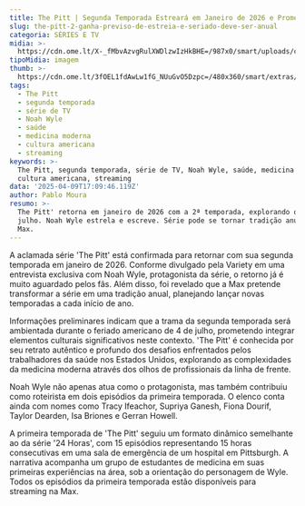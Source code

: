 ```yaml
---
title: The Pitt | Segunda Temporada Estreará em Janeiro de 2026 e Promete Anualidade
slug: the-pitt-2-ganha-previso-de-estreia-e-seriado-deve-ser-anual
categoria: SÉRIES E TV
midia: >-
  https://cdn.ome.lt/X-_fMbvAzvgRulXWDlzwIzHkBHE=/987x0/smart/uploads/conteudo/fotos/02_KPHnkab.jpg
tipoMidia: imagem
thumb: >-
  https://cdn.ome.lt/3fOEL1fdAwLw1fG_NUuGvO5Dzpc=/480x360/smart/extras/conteudos/Captura_de_tela_2025-04-09_140252.png
tags:
  - The Pitt
  - segunda temporada
  - série de TV
  - Noah Wyle
  - saúde
  - medicina moderna
  - cultura americana
  - streaming
keywords: >-
  The Pitt, segunda temporada, série de TV, Noah Wyle, saúde, medicina moderna,
  cultura americana, streaming
data: '2025-04-09T17:09:46.119Z'
author: Pablo Moura
resumo: >-
  The Pitt' retorna em janeiro de 2026 com a 2ª temporada, explorando o 4 de
  julho. Noah Wyle estrela e escreve. Série pode se tornar tradição anual na
  Max.
---
```


A aclamada série 'The Pitt' está confirmada para retornar com sua segunda temporada em janeiro de 2026. Conforme divulgado pela Variety em uma entrevista exclusiva com Noah Wyle, protagonista da série, o retorno já é muito aguardado pelos fãs. Além disso, foi revelado que a Max pretende transformar a série em uma tradição anual, planejando lançar novas temporadas a cada início de ano.

Informações preliminares indicam que a trama da segunda temporada será ambientada durante o feriado americano de 4 de julho, prometendo integrar elementos culturais significativos neste contexto. 'The Pitt' é conhecida por seu retrato autêntico e profundo dos desafios enfrentados pelos trabalhadores da saúde nos Estados Unidos, explorando as complexidades da medicina moderna através dos olhos de profissionais da linha de frente.

Noah Wyle não apenas atua como o protagonista, mas também contribuiu como roteirista em dois episódios da primeira temporada. O elenco conta ainda com nomes como Tracy Ifeachor, Supriya Ganesh, Fiona Dourif, Taylor Dearden, Isa Briones e Gerran Howell.

A primeira temporada de 'The Pitt' seguiu um formato dinâmico semelhante ao da série '24 Horas', com 15 episódios representando 15 horas consecutivas em uma sala de emergência de um hospital em Pittsburgh. A narrativa acompanha um grupo de estudantes de medicina em suas primeiras experiências na área, sob a orientação do personagem de Wyle. Todos os episódios da primeira temporada estão disponíveis para streaming na Max.
